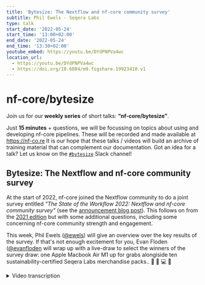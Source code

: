 ```yaml
---
title: 'Bytesize: The Nextflow and nf-core community survey'
subtitle: Phil Ewels - Seqera Labs
type: talk
start_date: '2022-05-24'
start_time: '13:00+02:00'
end_date: '2022-05-24'
end_time: '13:30+02:00'
youtube_embed: https://youtu.be/DYdPNPVa4wc
location_url:
  - https://youtu.be/DYdPNPVa4wc
  - https://doi.org/10.6084/m9.figshare.19923410.v1
---
```


# nf-core/bytesize

Join us for our **weekly series** of short talks: **“nf-core/bytesize”**.

Just **15 minutes** + questions, we will be focussing on topics about using and developing nf-core pipelines.
These will be recorded and made available at <https://nf-co.re>
It is our hope that these talks / videos will build an archive of training material that can complement our documentation. Got an idea for a talk? Let us know on the [`#bytesize`](https://nfcore.slack.com/channels/bytesize) Slack channel!

## Bytesize: The Nextflow and nf-core community survey

At the start of 2022, nf-core joined the Nextflow community to do a joint survey entitled _"The State of the Workflow 2022: Nextflow and nf-core community survey"_ (see the [announcement blog post](https://seqera.io/blog/the-state-of-the-workflow-the-2022-nextflow-and-nf-core-community-survey/)). This follows on from the [2021 edition](https://seqera.io/blog/state-of-nextflow-2021-results/) but with some additional questions, including some concerning nf-core community strength and engagement.

This week, Phil Ewels ([@ewels](https://github.com/ewels/)) will give an overview over the key results of the survey. If that's not enough excitement for you, Evan Floden ([@evanfloden](https://github.com/evanfloden) will wrap up with a live-draw to select the winners of the survey draw: one Apple Macbook Air M1 up for grabs alongiside ten sustainability-certified Seqera Labs merchandise packs.. 🤩 💚 💻 👕

<details markdown="1"><summary>Video transcription</summary>
:::note
The content has been edited to make it reader-friendly
:::

[0:01](https://youtu.be/DYdPNPVa4wct=1)
Thank you everybody for joining today's nf-core bytesize talk. Usually these short talks are about specific topics like how to develop code within the nf-core framework or about specific pipelines things like that. Today's a little bit different because we're going to go over the results of the Nextflow and nf-core community survey.

[0:20](https://youtu.be/DYdPNPVa4wct=20)
Those of you who are on Twitter and who are on the nf-core Slack will have seen me posting, requesting everybody to take a few minutes to fill in the survey back at the start of the year, around January / February time. Basically, it's something we're trying to do annually to really take a snapshot of all the different people using Nextflow, who everyone is, why everyone is using Nextflow, what works, what doesn't work, to try and prioritize development, and also really get a feel for what needs the most attention, both in the community and in the software.

[1:00](https://youtu.be/DYdPNPVa4wct=60)
So, apologies for that spam back at the start of the year, if you had that in multiple channels, but many thanks to everybody who filled it in. Those of you who followed through on clicking that link will have ended up on the Seqera labs webpage, which looked like this and you went through and followed the multi-step survey. One of the main reasons we want to do this survey is because Nextflow and nf-core are co-funded by a Chan Zuckerberg Initiative grant. This particular grant is called a diversity and inclusion grant through the "essential open source for science" program. And the focus of this particular grant that we're on is about trying to what the grant cycle is: improve the diversity and inclusion both geographically and through every other metric.

[1:53](https://youtu.be/DYdPNPVa4wct=113)
In order to track whether we're doing a good job, we need some metrics. It's very difficult to track this, but one of the things we want to use is this survey, basically. And so by doing it pretty early on within the scope of this two year grant we're hoping we can track improvement over the next two years, time will tell. It's really important for us within the context of community growth and funding. Let's dig in.

[2:21](https://youtu.be/DYdPNPVa4wct=141)
Those of you who are active on Twitter may have noticed that a Seqera labs tweet went out a couple of hours ago, there is a blog post on Seqera labs website, all about this with the infographics. You can find all of this information dig into it yourself. If you haven't done already. I'm going to go through some of the key conclusions in this talk. And I'm also going to put out a few additional statistics, which didn't make it into the infographic, just so that you don't feel like I'm repeating myself completely.

[2:49](https://youtu.be/DYdPNPVa4wct=169)
Let's start off with some community demographics. Firstly, as hopefully we already knew and hoped, we are very global community, which I love. The majority of users are based in the US and in the UK and certainly in Europe. That's fairly inevitable from our origins of the community and also mirrors the density of people working in the field in bioinformatics. But there was I think 36 different countries in the respondents list, which is fantastic. I'm sure that's up a lot since the last few years. That's really nice to see. We're increasingly spreading around the world. And let's see if we can push these numbers up and make that map go even more blue then next year.

[3:37](https://youtu.be/DYdPNPVa4wct=217)
The majority of people, we asked what your favourite primary language for reading and writing was. Most of you picked English, which is not a surprise. But there's quite a lot of people speaking other languages as well. We have a pretty terrible gender equality. I'm not sure it's just our fault. I think it's probably indicative of a wider issue, but that's definitely something that could, of course, be improved if anyone has any ideas. And yeah, there's a pretty wide range of people, lots of early stage researchers using Nextflow and lots of people well into their career as well. It's really nice to see these kinds of things and get a feel for who everyone is.

[4:19](https://youtu.be/DYdPNPVa4wct=259)
So I said there's lots of languages. You can see English is up there at the top, but there's a long, long tail. And interestingly, a lot of people bundled into that "other" category there. So, again, there's a nod to how diverse our community is already. And this is really useful, for example, if we want to prioritise any efforts to translate material. We know which language is the most important to our community.

[4:45](https://youtu.be/DYdPNPVa4wct=285)
Digging into a bit more of what it is that everybody does, very similar to last year, the majority of people who filled in the survey are classed themselves as bioinformaticians. Few other people with different categories, job categories is always difficult. You can look into the others category of people, some identity crisis issues going on there. But most people are bioinformaticians working with biological datasets. Lots of people within academia and research, but also a lot of people in biotech startups, especially that seems to be growing since last year, and pharma and clinical work. That's really interesting to see as Nextflow matures and gets more heavily adopted, it's branching out of academia a little bit into the wider community.

[5:35](https://youtu.be/DYdPNPVa4wct=335)
Lots of people who filled in the survey have only recently started using Nextflow, which is really interesting, still under a year for the majority of people who filled in the survey. Welcome, all of you. Even though some of the statistics came out similar to last year, we're actually looking at a lot of people here who are new. And I think that's fantastic. It shows we're still, I haven't saturated the market by any means. There's still lots of people who don't know about Nextflow and lots of people joining the community all the time.

[6:08](https://youtu.be/DYdPNPVa4wct=)
Generally, you're a very happy bunch. Everybody likes Nextflow, which is good. Maybe there's a bias in who fills in the survey here, but generally everyone seems to say that they're very happy with Nextflow and with the community. The vast majority of you would recommend - and I believe do recommend - Nextflow to your colleagues. And that's actually slightly better than last year. An even slightly better satisfaction rate, which is never a bad thing. Always room to improve at the top.

[6:40](https://youtu.be/DYdPNPVa4wct=400)
Something that didn't make it into a blog post, but I think is one of the more interesting parts of the survey, is those of you who felt frustrated with Nextflow. It's not a complete paradox here. I think it's fine to say you're satisfied with Nextflow, but you are occasionally feeling frustrated with it. That's natural with any programming language. And so if you've ever felt like this, you're not alone. Most of us have at times felt frustrated with Nextflow.

[7:05](https://youtu.be/DYdPNPVa4wct=425)
I dug into that a little bit and started reading 300-and-something free text responses here about why all of you have felt frustrated. The common themes that jumped out to me were familiar to many of you, I'm sure, the fact that Nextflow works with Groovy, which is not one of the mainstream languages for bioinformatics people. And a lot of people say they often struggle to interpret what the error messages mean. It's people saying it can be quite difficult to get into Nextflow and nf-core as a steep learning curve. And a few people saying that the community is so active, things are moving so fast, it was difficult to stay up to date, which is a double edged sword there. There's lots of activity, which is great, but it can be difficult to keep up. Just for those of you who filled in this question, know that we hear you. These are all things we're aware of within Nextflow and nf-core and things that we're always trying to improve on.

[7:59](https://youtu.be/DYdPNPVa4wct=479)
I went a bit further, just because I could, and threw together a quick word cloud here for all the things that annoy you, just as a form of venting, I guess. But it can't be all that bad because you're all really happy. A couple more questions here. People asking why you're running Nextflow. And the first two categories, people running and writing their own workflows, basically doing analysis for themselves. The next two categories are people running and building workflows for other people. Bioinformatics core groups and things like that. And a handful of you building larger systems that include Nextflow.

[8:43](https://youtu.be/DYdPNPVa4wct=523)
When it comes to the workflows you're using, lots of people building their own workflows, which is of course expected, but a fantastic number of you using nf-core workflows. Now, again, in fairness, there's probably some bias here. We've pushed out this survey through nf-core channels amongst others. I would sort of hope that at least some of you were using nf-core pipelines. But still, it's fantastic to see so many people responding that they are using nf-core workflows on a regular basis. And this is a really valuable resource.

[9:13](https://youtu.be/DYdPNPVa4wct=553)
But you're also quite promiscuous. It's not just Nextflow. Over half of users are using more than one workflow tool, which I was quite surprised by this result. Lots of you are using Snakemake and Nextflow, Galaxy, CWL, whatever you need to get the job done. Just because you're very happy with Nextflow doesn't mean you're blind to all the alternatives. And that's no bad thing. It's good to have some competition and cross fertilization of ideas.

[9:42](https://youtu.be/DYdPNPVa4wct=582)
When it comes to where you're running compute environments that everyone uses, the majority, just like last year, are still running on HPCs, on-premises clusters and also single computers. And that's not something we expect to change massively in the near future. But there is an uptick in the number of people using cloud. If you compare to last year, the categories are pretty much the same, but basically there's a bit of an increase in the people who are using private clouds, especially. Anyway, decreasing the number of people using HPCs.

[10:22](https://youtu.be/DYdPNPVa4wct=622)
For those of you who are running with HPCs, the majority use SLURM. That's definitely the most common scheduler, followed by Grid Engine, and that's again similar to last year. And we see that in the community on Slack, people posting questions, lots of people using SLURM. Quite a lot of people using public cloud today, and quite a lot of people planning to move towards the cloud, lots of people looking in that direction. And when we compare the different types of cloud to different public clouds available, AWS, Amazon is by far the most popular, but Azure has a climbing rank there. And again, if you break this down by where people are answering from, lots of people in academia working with clusters and public cloud is super popular within the private sector, which maybe is not that surprising. But yeah, up to 77% of people within private sector are using the public cloud now.

[11:23](https://youtu.be/DYdPNPVa4wct=683)
Last year we asked about Kubernetes, a bit of a hot topic for those of you who know about it. Lots of people, a small number of people, I think it was about 8% last year, who are already using Kubernetes. Lots of people saying you're planning to use Kubernetes in the future. We're curious to see if anything changes in the year. It hasn't. There's pretty much exactly the same number of people saying that they are actively using Kubernetes today across the various different Kubernetes solutions. But again, lots of people saying that they're interested in it. Moving forward, we'll see if anything changes there in the future.

[12:07](https://youtu.be/DYdPNPVa4wct=727)
We asked a bit about the different traits, the reasons that you're use Nextflow, what things do you find important when you're choosing which tool to use. And the winner of this category was definitely documentation. I'm totally with you on this one. I've got a soft spot for trying to put together documentation for tools. Documentation and performance are the two outstanding categories here. And when we asked you, OK, within documentation and learning materials, what do you use the most, what's most useful? The official documentation, the reference documentation came top and nf-core came a close second. That's great to see. Everyone is using the documentation that we've been building. And this is definitely a hot topic for us right now. We've got lots of room for improvement with documentation. That's good to see.

[13:08](https://youtu.be/DYdPNPVa4wct=788)
This survey went out just before the Nextflow slack went live. Everyone was still using the Nextflow gitter at that point. But we asked about the nf-core slack. And the vast majority of people who responded knew about and used the nf-core slack, which is great. Not only is the nf-core community building pipelines and standards, but it's also a big support channel. And lots of people are also feeding back into the community. Nearly 30 percent of people are contributing back to these nf-core community pipelines. It's really good to see. It's a two way street there.

[13:46](https://youtu.be/DYdPNPVa4wct=826)
Apparently no one really wants a graphical interface for their workflow manager. It's fair enough. But you can see documentation really stands out as being very important to lots of people. And then also we're thinking about integrations and this is more tooling, it's quite detailed here. But a lot of you want to be able to optimize computational resources, which makes sense. Unit tests was a popular category here. This is great. This is real fodder here for feeding into the Nextflow development process, and nf-core, to really prioritize which topics need to be tackled.

[14:33](https://youtu.be/DYdPNPVa4wct=873)
Right. I'm going to wrap up there. You can go and look into this in more detail yourself and make your own conclusions on the Seqera website. And we've got the blog post which went live this morning so you can click through to that. If you have any questions, just quickly check the questions now. Before we go on. No? OK, in that case, I will hand over at this point to Evan, CEO of Seqera, and Evan is going to share with us a live draw for the present surprises because there was definitely an ulterior motive for some of you to fill in this survey. And with that, I'll stop sharing and I'll pass over to Evan.

[15:21](https://youtu.be/DYdPNPVa4wct=921)
(Evan) Thanks a lot, Phil. This should be pretty short here. But what we have is part of the survey we had. Around 10 people, 10 prizes, which were set up for our Nextflow and Seqera Labs merchandise packs. As part of that we took all of the names, and we placed them into this big sort of circular prize drawer here. And from there we drew 10 people. We just did this earlier on this morning, mostly because it takes some time, but if you want to watch it you can go through the whole thing. The winners of the merchandise packs that had as part of that are Jacob, Stefano, Susanna, Anca, Li Z, Yuk K, Niclas, Adam, Avinash, and Chela. We'll reach out to all of you, send you out a link where you can get this. It's got a hoodie in there. We've got t-shirts, hats, and some cool Nextflow socks as well. Thanks to everyone for doing that.

The next part of it is around the prize for the Mac. As part of that we're going to do that live and I'm going to share my screen here and hopefully be able to do this. Again this is the similar thing where everyone's names be entered into this, and we will draw the winner. Hopefully you can share a part of my screen here to do that. Okay wasn't too far off. So, this will take about 10 seconds or so to run through, and we will have the winner. Let's start that off now. Let's spin around. And the winner of the Mac M1 for the prize is Michael H from USA. Congratulations Michael we'll reach out to you and send you through an email with the information and go from there. That's it. I think thanks so much to Phil for bringing that presentation together.

As I say, if you want to go reach out and have a look at the blog. We are going to try and do these more regularly. This is the second year of this and a lot of this information becomes more useful the more as it's worth. I'm not sure if for some reason my video is off but here I am. I'm a real person. Thanks everyone for joining. Say, read the blog, reach out to us if you've got any questions, always appreciate everyone's work and yeah thanks so much.

[17:45](https://youtu.be/DYdPNPVa4wct=1045)
(host) Thank you very much. Are there any questions for Phil or Evan from the audience? I don't think so. Then I would like to thank both of you, and also the Chan Zuckerberg Initiative for funding, of course, and I'm going to stop the recording now, but be aware that you can always ask more about today's topic in the bytesize channel on Slack. And yeah, contact us if you have any other questions.

</details>
